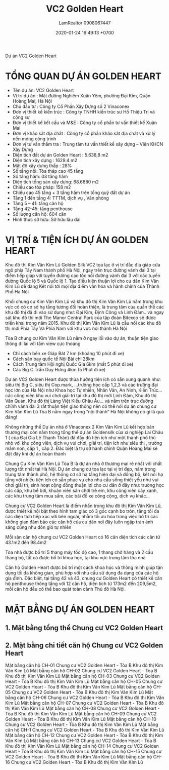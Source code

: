 ﻿---
layout: post
title:  "VC2 Golden Heart"
description: LamRealtor 0908067447 bán dự án căn hộ chung cư Golden Heart ở Hà Nội Hoàng Mai Đại Kim Nghiêm Xuân Yêm
image: /assets/roman-plaza/01-tong-quan.jpg
author: LamRealtor 0908067447
date:   2020-01-24 16:49:13 +0700
lang: vi
permalink: /ha-noi/hoang-mai/dai-kim/nghiem-xuan-yem/vc2-golden-heart.html
excerpt_separator: <!--more-->
categories: ha-noi hoang-mai dai-kim nghiem-xuan-yem
tags: ban du-an can-ho chung-cu
---

Dự án VC2 Golden Heart<!--more-->

# TỔNG QUAN DỰ ÁN GOLDEN HEART

* Tên dự án: VC2 Golden Heart
* Vị trí dự án : Mặt đường Nghiêm Xuân Yêm, phường Đại Kim, Quận Hoàng Mai, Hà Nội
* Chủ đầu tư : Công ty Cổ Phần Xây Dựng số 2 Vinaconex
* Đơn vị thiết kế kiến trúc : Công ty TNHH kiến trúc sư Hồ Thiệu Trị và cộng sự
* Đơn vị thiết kế kết cấu và M&E : Công ty cổ phần tư vấn thiết kế Xuân Mai
* Đơn vị khảo sát địa chất : Công ty cổ phần khảo sát địa chất và xử lý nền móng công trình
* Đơn vị tư vấn thẩm tra : Trung tâm tư vấn thiết kế xây dựng – Viện KHCN Xây Dựng
* Diện tích đất dự án Golden Heart : 5.638,8 m2
* Diện tích xây dựng : 1629.4 m2
* Mật độ xây dựng thấp : 28%
* Số tầng nổi: Tòa tháp cao 45 tầng
* Số tầng hầm: 03 tầng hầm
* Diện tích tổng sàn xây dựng: 68.6880 m2
* Chiều cao tòa pháp: 158 m2
* Chiều cao 45 tầng + 3 tầng hầm trên tổng quỹ đất dự án
* Tầng 1 đến tầng 4: TTTM, dịch vụ , Văn phòng
* Tầng 5 – 41: tầng căn hộ
* Tầng 42-45: tầng penthouse
* Số lượng căn hộ: 604 căn
* Hình thức sở hữu: Sở hữu lâu dài

# VỊ TRÍ & TIỆN ÍCH DỰ ÁN GOLDEN HEART

Khu đô thị Kim Văn Kim Lũ Golden Silk VC2 tọa lạc ở vị trí đắc địa giáp cửa ngõ phía Tây Nam thành phố Hà Nội, ngay trên trục đường vành đai 3 tại điểm tiếp giáp với tuyến đường cao tốc nối đường vành đai 3 với các tuyến đường Quốc lộ 5 và Quốc lộ 1. Tạo điều kiện thuận lợi cho cư dân Kim Văn Kim Lũ dễ dàng Kết nối tới mọi địa điểm văn hóa và hành chính của Thành Phố Hà Nội

Khối chung cư Kim Văn Kim Lũ và khu đô thị Kim Văn Kim Lũ nằm trong khu vực có có cơ sở hạ tầng tương đối hoàn thiện, là trung tâm của quần thể các khu đô thị đã đi vào sử dụng như: Đại Kim, Định Công và Linh Đàm.. và ngay sát khu đô thị mới The Manor Central Park của tập đoàn Bitexco sẽ được triển khai trong năm 2015. Khu đô thị Kim Văn Kim Lũ là cầu nối các khu đô thị mới Phía Tây Và Phía Nam với khu vực nội thành Hà Nội

Tòa B chung cư Kim Văn Kim Lũ nằm ở ngay lối vào dự án, thuận tiện giao thông đi lại với tầm view cực thoáng

* Chỉ cách bến xe Giáp Bát 7 km  (khoảng 10 phút đi xe)
* Cách sân bay quốc tế Nội Bài chỉ 28km
* Cách Trung tâm Hội nghị Quốc Gia 6km (mất 5 phút đi xe)
* Các Big C Trần Duy Hưng 4km (5 Phút đi xe)

Dự án VC2 Golden Heart được thừa hưởng tiện ích có sẵn xung quanh như: siêu thị Big C, siêu thị Cop.mark, …trường học cấp 1,2,3 và các trường đại học lớn của Hà Nội như Khoa học Tự nhiên, Nhân Văn, An Ninh, Kiến Trúc… các công viên khu vui chơi giải trí tại khu đô thị mới Linh Đàm, Khu đô thị Văn Quán, Khu đô thị Làng Việt Kiều Châu Âu… và nằm trên trục đường chính vành đai 3 rất thuận tiện giao thông nên có thể nói dự án chung cư Kim Văn Kim Lũ Tòa B nằm ngay trong “nội thành” Hà Nội không có gì là quá đáng!

Không những thế Dự án nhà ở Vinaconex 2 Kim Văn Kim Lũ kết hợp bán thương mại còn  nằm trong tổng thể dự án Goldensilk của xí nghiệp Lai Châu 1 ( của Đại Gia Lê Thanh Thản) đã đầy đủ tiện ích như một thành phố thủ nhỏ với khu công viên, dịch vụ vui chơi, giải trí, tiện ích như  siêu thị , trường mầm non, cấp 1 , câp 2. Đăc biệt là trụ sở hành chính Quận Hoàng Mai sẽ đặt đây khi dự án hoàn thành

Chung Cư Kim Văn Kim Lũ Tòa B là dự án nhà ở thương mại rẻ nhất với chất lượng tốt nhất tại Hà Nội. Dự án chung cư tọa lạc tại vị trí đẹp, nằm trong trung tâm thành phố, hệ thống cơ sở hạ tầng hiện đại và đồng bộ, kết nối hạ tầng với nhiều tiện ích có sẵn phục vụ cho nhu cầu sống thiết yếu như vui chơi giải trí, sinh hoạt cộng đồng thuận lợi cho cư dân ở đây như: trường học các cấp, khu bể bơi, khuân viên sân chơi trẻ em, khu công viên cây xanh, các khu trung tâm mua sắm, các bãi đỗ xe công cộng, dịch vụ khác…

Chung cư VC2 Golden Heart là điểm nhấn trong khu đô thị Kim Văn Kim Lũ, được thiết kế nổi bật theo hình tam giác có 3 góc cạnh bo tròn, tăng tối đa các diện tích tiếp xúc với bên ngoài, nhằm tối ưu hóa trong việc bố trí các không gian đảm bảo các căn hộ của cư dân nơi đây luôn ngập tràn ánh sáng cũng như đón gió tự nhiên

Mỗi sàn căn hộ chung cư VC2 Golden Heart có 16 căn diện tích các căn từ 43.1m2 đến 98.4m2

Tòa nhà được bố trí 5 thang máy tốc độ cao, 1 thang chở hàng và 2 cầu thang bộ, tất cả được bố trí khoa học, tại khu vực trung tâm tòa nhà

Căn hộ Golden Heart được bố trí một cách khoa học và thông minh giúp tận dụng tối đa không gian, phù hợp với nhu cầu sử dụng đa dạng của các hộ gia đình. Đặc biệt, tại tầng 42 và 43, chung cư Golden Heart có thiết kế căn hộ penthouse thông tầng với 12 căn hộ, diện tích từ 173m2 đến 209,5m2, mỗi căn hộ đều có thể bao quát toàn cảnh Thủ đô Hà Nội.

# MẶT BẰNG DỰ ÁN GOLDEN HEART

## 1. Mặt bằng tổng thể Chung cư VC2 Golden Heart

## 2. Mặt bằng chi tiết căn hộ Chung cư VC2 Golden Heart

Mặt bằng căn hộ CH-01 Chung cư VC2 Golden Heart - Tòa B Khu đô thị Kim Văn Kim Lũ
Mặt bằng căn hộ CH-02 Chung cư VC2 Golden Heart - Tòa B Khu đô thị Kim Văn Kim Lũ
Mặt bằng căn hộ CH-03 Chung cư VC2 Golden Heart - Tòa B Khu đô thị Kim Văn Kim Lũ
Mặt bằng căn hộ CH-05 Chung cư VC2 Golden Heart - Tòa B Khu đô thị Kim Văn Kim Lũ
Mặt bằng căn hộ CH-05 Chung cư VC2 Golden Heart - Tòa B Khu đô thị Kim Văn Kim Lũ
Mặt bằng căn hộ CH-06 Chung cư VC2 Golden Heart - Tòa B Khu đô thị Kim Văn Kim Lũ
Mặt bằng căn hộ CH-07 Chung cư VC2 Golden Heart - Tòa B Khu đô thị Kim Văn Kim Lũ
Mặt bằng căn hộ CH-08 Chung cư VC2 Golden Heart - Tòa B Khu đô thị Kim Văn Kim Lũ
Mặt bằng căn hộ CH-09 Chung cư VC2 Golden Heart - Tòa B Khu đô thị Kim Văn Kim Lũ
Mặt bằng căn hộ CH-10 Chung cư VC2 Golden Heart - Tòa B Khu đô thị Kim Văn Kim Lũ
Mặt bằng căn hộ CH-1 Chung cư VC2 Golden Heart - Tòa B Khu đô thị Kim Văn Kim Lũ
Mặt bằng căn hộ CH-12 Chung cư VC2 Golden Heart - Tòa B Khu đô thị Kim Văn Kim Lũ
Mặt bằng căn hộ CH-13 Chung cư VC2 Golden Heart - Tòa B Khu đô thị Kim Văn Kim Lũ
Mặt bằng căn hộ CH-14 Chung cư VC2 Golden Heart - Tòa B Khu đô thị Kim Văn Kim Lũ
Mặt bằng căn hộ CH-15 Chung cư VC2 Golden Heart - Tòa B Khu đô thị Kim Văn Kim Lũ
Mặt bằng căn hộ CH-16 Chung cư VC2 Golden Heart - Tòa B Khu đô thị Kim Văn Kim Lũ